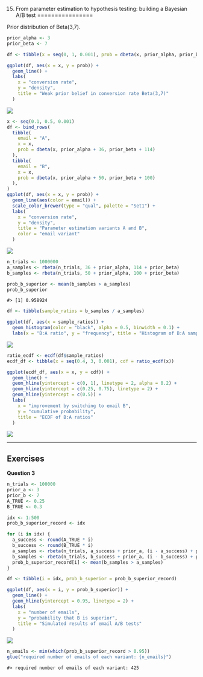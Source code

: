 15. From parameter estimation to hypothesis testing: building a Bayesian
A/B test
================

Prior distribution of Beta(3,7).

``` r
prior_alpha <- 3
prior_beta <- 7

df <- tibble(x = seq(0, 1, 0.001), prob = dbeta(x, prior_alpha, prior_beta))

ggplot(df, aes(x = x, y = prob)) +
  geom_line() +
  labs(
    x = "conversion rate",
    y = "density",
    title = "Weak prior belief in conversion rate Beta(3,7)"
  )
```

![](15_from-parameter-estimation-to-hypothesis-testingt_files/figure-gfm/unnamed-chunk-1-1.png)<!-- -->

``` r
x <- seq(0.1, 0.5, 0.001)
df <- bind_rows(
  tibble(
    email = "A",
    x = x,
    prob = dbeta(x, prior_alpha + 36, prior_beta + 114)
  ),
  tibble(
    email = "B",
    x = x,
    prob = dbeta(x, prior_alpha + 50, prior_beta + 100)
  ),
)
ggplot(df, aes(x = x, y = prob)) +
  geom_line(aes(color = email)) +
  scale_color_brewer(type = "qual", palette = "Set1") +
  labs(
    x = "conversion rate",
    y = "density",
    title = "Parameter estimation variants A and B",
    color = "email variant"
  )
```

![](15_from-parameter-estimation-to-hypothesis-testingt_files/figure-gfm/unnamed-chunk-2-1.png)<!-- -->

``` r
n_trials <- 1000000
a_samples <- rbeta(n_trials, 36 + prior_alpha, 114 + prior_beta)
b_samples <- rbeta(n_trials, 50 + prior_alpha, 100 + prior_beta)
```

``` r
prob_b_superior <- mean(b_samples > a_samples)
prob_b_superior
```

    #> [1] 0.958924

``` r
df <- tibble(sample_ratios = b_samples / a_samples)

ggplot(df, aes(x = sample_ratios)) +
  geom_histogram(color = "black", alpha = 0.5, binwidth = 0.1) +
  labs(x = "B:A ratio", y = "frequency", title = "Histogram of B:A samples")
```

![](15_from-parameter-estimation-to-hypothesis-testingt_files/figure-gfm/unnamed-chunk-5-1.png)<!-- -->

``` r
ratio_ecdf <- ecdf(df$sample_ratios)
ecdf_df <- tibble(x = seq(0.4, 3, 0.001), cdf = ratio_ecdf(x))

ggplot(ecdf_df, aes(x = x, y = cdf)) +
  geom_line() +
  geom_hline(yintercept = c(0, 1), linetype = 2, alpha = 0.2) +
  geom_hline(yintercept = c(0.25, 0.75), linetype = 2) +
  geom_hline(yintercept = c(0.5)) +
  labs(
    x = "improvement by switching to email B",
    y = "cumulative probability",
    title = "ECDF of B:A ratios"
  )
```

![](15_from-parameter-estimation-to-hypothesis-testingt_files/figure-gfm/unnamed-chunk-6-1.png)<!-- -->

------------------------------------------------------------------------

## Exercises

**Question 3**

``` r
n_trials <- 100000
prior_a <- 3
prior_b <- 7
A_TRUE <- 0.25
B_TRUE <- 0.3

idx <- 1:500
prob_b_superior_record <- idx

for (i in idx) {
  a_success <- round(A_TRUE * i)
  b_success <- round(B_TRUE * i)
  a_samples <- rbeta(n_trials, a_success + prior_a, (i - a_success) + prior_b)
  b_samples <- rbeta(n_trials, b_success + prior_a, (i - b_success) + prior_b)
  prob_b_superior_record[i] <- mean(b_samples > a_samples)
}
```

``` r
df <- tibble(i = idx, prob_b_superior = prob_b_superior_record)

ggplot(df, aes(x = i, y = prob_b_superior)) +
  geom_line() +
  geom_hline(yintercept = 0.95, linetype = 2) +
  labs(
    x = "number of emails",
    y = "probability that B is superior",
    title = "Simulated results of email A/B tests"
  )
```

![](15_from-parameter-estimation-to-hypothesis-testingt_files/figure-gfm/unnamed-chunk-8-1.png)<!-- -->

``` r
n_emails <- min(which(prob_b_superior_record > 0.95))
glue("required number of emails of each variant: {n_emails}")
```

    #> required number of emails of each variant: 425
